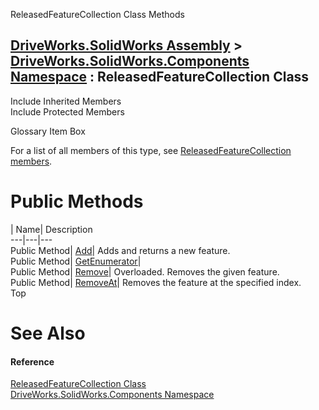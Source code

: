 ReleasedFeatureCollection Class Methods   
  
[DriveWorks.SolidWorks Assembly](topic13342.md) > [DriveWorks.SolidWorks.Components Namespace](topic13925.md) : ReleasedFeatureCollection Class  
---  
  
Include Inherited Members    
Include Protected Members    


Glossary Item Box

For a list of all members of this type, see [ReleasedFeatureCollection members](topic14888.md).

# Public Methods

| Name| Description  
---|---|---  
Public Method| [Add](topic14893.md)| Adds and returns a new feature.   
Public Method| [GetEnumerator](topic14894.md)|   
Public Method| [Remove](topic14895.md)| Overloaded. Removes the given feature.   
Public Method| [RemoveAt](topic14898.md)| Removes the feature at the specified index.   
Top

# See Also

#### Reference

[ReleasedFeatureCollection Class](topic14887.md)   
[DriveWorks.SolidWorks.Components Namespace](topic13925.md)


